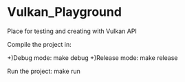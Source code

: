 # Vulkan_Playground
Place for testing and creating with Vulkan API

Compile the project in:

+)Debug mode: make debug
+)Release mode: make release

Run the project: make run
